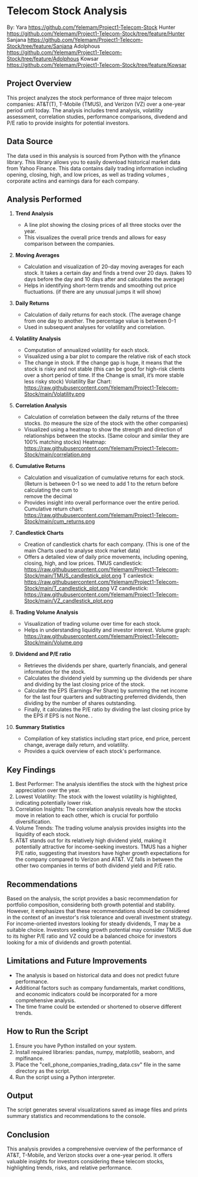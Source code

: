 # Telecom Stock Analysis
By: Yara  https://github.com/Yelemam/Project1-Telecom-Stock
    Hunter https://github.com/Yelemam/Project1-Telecom-Stock/tree/feature/Hunter
    Sanjana https://github.com/Yelemam/Project1-Telecom-Stock/tree/feature/Sanjana
    Adolphous https://github.com/Yelemam/Project1-Telecom-Stock/tree/feature/Adolphous
    Kowsar https://github.com/Yelemam/Project1-Telecom-Stock/tree/feature/Kowsar
    
## Project Overview
   This project analyzes the stock performance of three major telecom companies: AT&T(T), T-Mobile (TMUS), and Verizon (VZ) over a one-year period until today. 
   The analysis includes trend analysis, volatility assessment, correlation studies, performance comparisons, divedend and P/E ratio to provide insights for
   potential investors.

## Data Source
   The data used in this analysis is sourced from Python with the yfinance library. This library allows you to easily download historical market data from Yahoo
   Finance. This data contains daily trading information including opening, closing, high, and low prices, 
   as well as trading volumes , corporate actins and earnings dara for each company.

## Analysis Performed

1. **Trend Analysis**
   - A line plot showing the closing prices of all three stocks over the year.
   - This visualizes the overall price trends and allows for easy comparison between the companies.

2. **Moving Averages**
   - Calculation and visualization of 20-day moving averages for each stock. It takes a certain day and finds a trend over 20 days. (takes 10 days before the day 
     and 10 days after and calculates the average)
   - Helps in identifying short-term trends and smoothing out price fluctuations. (if there are any unusual jumps it will show)

3. **Daily Returns**
   - Calculation of daily returns for each stock. (The average change from one day to another. The percentage value is between 0-1
   - Used in subsequent analyses for volatility and correlation.

4. **Volatility Analysis**
   - Computation of annualized volatility for each stock.
   - Visualized using a bar plot to compare the relative risk of each stock
   - The change in stock. If the change gap is huge, it means that the stock is risky and not stable (this can be good for high-risk clients over a short period
     of time. If the Change is small, it’s more stable less risky stock)
     Volatility Bar Chart: https://raw.githubusercontent.com/Yelemam/Project1-Telecom-Stock/main/Volatility.png
     
5. **Correlation Analysis**
   - Calculation of correlation between the daily returns of the three stocks. (to measure the size of the stock with the other companies)
   - Visualized using a heatmap to show the strength and direction of relationships between the stocks. (Same colour and similar they are 100% matching stocks)
     Heatmap: https://raw.githubusercontent.com/Yelemam/Project1-Telecom-Stock/main/correlation.png
     
6. **Cumulative Returns**
   - Calculation and visualization of cumulative returns for each stock. (Return is between 0-1 so we need to add 1 to the return before calculating the cum to  
     remove the decimal 
   - Provides insight into overall performance over the entire period.
    Cumulative return chart: https://raw.githubusercontent.com/Yelemam/Project1-Telecom-Stock/main/cum_returns.png

7. **Candlestick Charts**
   - Creation of candlestick charts for each company. (This is one of the main Charts used to analyse stock market data)
   - Offers a detailed view of daily price movements, including opening, closing, high, and low prices.
     TMUS candlestick:  https://raw.githubusercontent.com/Yelemam/Project1-Telecom-Stock/main/TMUS_candlestick_plot.png 
     T canlestick: https://raw.githubusercontent.com/Yelemam/Project1-Telecom-Stock/main/T_candlestick_plot.png
     VZ candlestick: https://raw.githubusercontent.com/Yelemam/Project1-Telecom-Stock/main/VZ_candlestick_plot.png
     
8. **Trading Volume Analysis**
   - Visualization of trading volume over time for each stock.
   - Helps in understanding liquidity and investor interest.
     Volume graph: https://raw.githubusercontent.com/Yelemam/Project1-Telecom-Stock/main/Volume.png
     
9. **Dividend and P/E ratio**
   - Retrieves the dividends per share, quarterly financials, and general information for the stock.
   - Calculates the dividend yield by summing up the dividends per share and dividing by the last closing price of the stock.
   - Calculate the EPS (Earnings Per Share) by summing the net income for the last four quarters and subtracting preferred dividends, then dividing by the number
     of shares outstanding.
   - Finally, it calculates the P/E ratio by dividing the last closing price by the EPS if EPS is not None. .

9. **Summary Statistics**
   - Compilation of key statistics including start price, end price, percent change, average daily return, and volatility.
   - Provides a quick overview of each stock's performance.

## Key Findings

1. Best Performer: The analysis identifies the stock with the highest price appreciation over the year.
2. Lowest Volatility: The stock with the lowest volatility is highlighted, indicating potentially lower risk.
3. Correlation Insights: The correlation analysis reveals how the stocks move in relation to each other,
   which is crucial for portfolio diversification.
4. Volume Trends: The trading volume analysis provides insights into the liquidity
   of each stock.
5. AT&T stands out for its relatively high dividend yield, making it potentially attractive for income-seeking investors. TMUS has a higher P/E ratio, suggesting 
   that investors have higher growth expectations for the company compared to Verizon and AT&T. VZ falls in between the other two companies in terms of both 
   dividend yield and P/E ratio.

## Recommendations

Based on the analysis, the script provides a basic recommendation for portfolio composition, considering both growth potential and stability. 
However, it emphasizes that these recommendations should be considered in the context of an investor's risk tolerance and overall investment strategy.
For income-oriented investors looking for steady dividends, T may be a suitable choice. Investors seeking growth potential may consider TMUS due to
its higher P/E ratio and VZ could be a balanced choice for investors looking for a mix of dividends and growth potential.

## Limitations and Future Improvements

- The analysis is based on historical data and does not predict future performance.
- Additional factors such as company fundamentals, market conditions, and economic indicators could be incorporated for a more comprehensive analysis.
- The time frame could be extended or shortened to observe different trends.

## How to Run the Script

1. Ensure you have Python installed on your system.
2. Install required libraries: pandas, numpy, matplotlib, seaborn, and mplfinance.
3. Place the "cell_phone_companies_trading_data.csv" file in the same directory as the script.
4. Run the script using a Python interpreter.

## Output

The script generates several visualizations saved as image files and prints summary statistics and recommendations to the console.

## Conclusion

This analysis provides a comprehensive overview of the performance of AT&T, T-Mobile, and Verizon stocks over a one-year period. It offers valuable insights 
for investors considering these telecom stocks, highlighting trends, risks, and relative performance.
